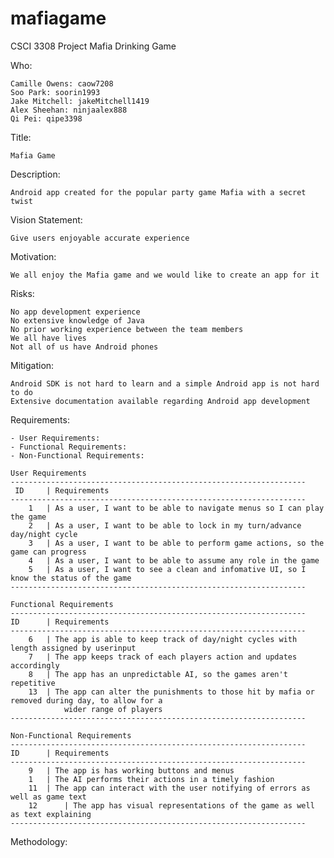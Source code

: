 # mafiagame
CSCI 3308 Project Mafia Drinking Game

Who:

	Camille Owens: caow7208
	Soo Park: soorin1993
	Jake Mitchell: jakeMitchell1419
	Alex Sheehan: ninjaalex888
	Qi Pei: qipe3398

Title:

	Mafia Game

Description:

	Android app created for the popular party game Mafia with a secret twist

Vision Statement:

	Give users enjoyable accurate experience 

Motivation:

	We all enjoy the Mafia game and we would like to create an app for it  

Risks:

	No app development experience
	No extensive knowledge of Java
	No prior working experience between the team members
	We all have lives
	Not all of us have Android phones
	
Mitigation:

	Android SDK is not hard to learn and a simple Android app is not hard to do
	Extensive documentation available regarding Android app development

Requirements:

	- User Requirements: 
	- Functional Requirements:
	- Non-Functional Requirements:
	
	User Requirements
	------------------------------------------------------------------
	 ID 	| Requirements
	------------------------------------------------------------------
	  	1	| As a user, I want to be able to navigate menus so I can play the game
	 	2	| As a user, I want to be able to lock in my turn/advance day/night cycle
		3	| As a user, I want to be able to perform game actions, so the game can progress
		4	| As a user, I want to be able to assume any role in the game
		5	| As a user, I want to see a clean and infomative UI, so I know the status of the game
	------------------------------------------------------------------
	
	Functional Requirements
	------------------------------------------------------------------
	ID		| Requirements
	------------------------------------------------------------------
		6	| The app is able to keep track of day/night cycles with length assigned by userinput
		7	| The app keeps track of each players action and updates accordingly
		8  	| The app has an unpredictable AI, so the games aren't repetitive 
		13	| The app can alter the punishments to those hit by mafia or removed during day, to allow for a 
				wider range of players
 	------------------------------------------------------------------	
	 					
	Non-Functional Requirements
	------------------------------------------------------------------
	ID		| Requirements
	------------------------------------------------------------------
		9	| The app is has working buttons and menus
		1	| The AI performs their actions in a timely fashion
		11	| The app can interact with the user notifying of errors as well as game text
		12  	| The app has visual representations of the game as well as text explaining
 	------------------------------------------------------------------	
	
Methodology:

	
